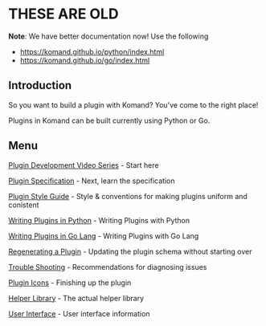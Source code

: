 <!-- START doctoc generated TOC please keep comment here to allow auto update -->
<!-- DON'T EDIT THIS SECTION, INSTEAD RE-RUN doctoc TO UPDATE -->

# THESE ARE OLD

**Note**: We have better documentation now! Use the following 

* https://komand.github.io/python/index.html
* https://komand.github.io/go/index.html

## Introduction

So you want to build a plugin with Komand?  You've come to the right place!

Plugins in Komand can be built currently using Python or Go.

## Menu

[Plugin Development Video Series](https://www.youtube.com/playlist?list=PLzmK1wbzR51maMlHMKjQoiuYFPbWWtMV0) - Start here

[Plugin Specification](SPEC.md) - Next, learn the specification

[Plugin Style Guide](STYLE.md) - Style & conventions for making plugins uniform and conistent

[Writing Plugins in Python](PYTHON.md) - Writing Plugins with Python

[Writing Plugins in Go Lang](GO.md) - Writing Plugins with Go Lang

[Regenerating a Plugin](REGENERATE.md) - Updating the plugin schema without starting over

[Trouble Shooting](TROUBLESHOOTING.md) - Recommendations for diagnosing issues

[Plugin Icons](ICON.md) - Finishing up the plugin

[Helper Library](helper.py) - The actual helper library

[User Interface](UI.md) - User interface information
